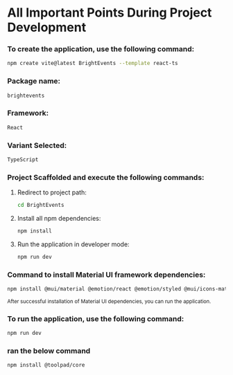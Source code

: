 # All Important Points During Project Development

### To create the application, use the following command:

```sh
npm create vite@latest BrightEvents --template react-ts
```

### Package name:

```sh
brightevents
```

### Framework:

```sh
React
```

### Variant Selected:

```sh
TypeScript
```

### Project Scaffolded and execute the following commands:

1. Redirect to project path:
    ```sh
    cd BrightEvents
    ```

2. Install all npm dependencies:
    ```sh
    npm install
    ```

3. Run the application in developer mode:
    ```sh
    npm run dev
    ```

### Command to install Material UI framework dependencies:

```sh
npm install @mui/material @emotion/react @emotion/styled @mui/icons-material @mui/system
```

<sub>After successful installation of Material UI dependencies, you can run the application.</sub>

### To run the application, use the following command:

```sh
npm run dev
```

### ran the below command

```sh
npm install @toolpad/core
```
